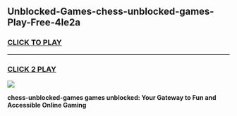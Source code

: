 
## Unblocked-Games-chess-unblocked-games-Play-Free-4le2a
<h3>
<a href="https://premium76.site?title=chess-unblocked-games&ref=09A">CLICK TO PLAY</a></h3>
<hr>

<h3>
<a href="https://premium76.site?title=chess-unblocked-games&ref=09A">CLICK 2 PLAY</a>
  
</h3>

<a href="https://premium76.site?title=chess-unblocked-games&ref=09A"><img src="https://clearcache.store/games.png"></a>


**chess-unblocked-games games unblocked: Your Gateway to Fun and Accessible Online Gaming**
